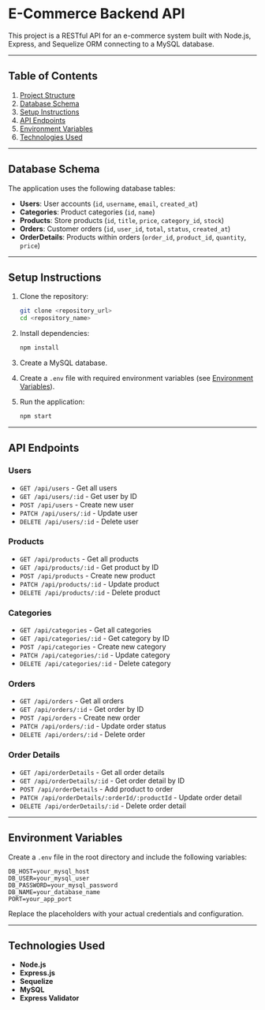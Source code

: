 # E-Commerce Backend API

This project is a RESTful API for an e-commerce system built with Node.js, Express, and Sequelize ORM connecting to a MySQL database.

---

## Table of Contents
1. [Project Structure](#project-structure)
2. [Database Schema](#database-schema)
3. [Setup Instructions](#setup-instructions)
4. [API Endpoints](#api-endpoints)
5. [Environment Variables](#environment-variables)
6. [Technologies Used](#technologies-used)

---

## Database Schema

The application uses the following database tables:

- **Users**: User accounts (`id`, `username`, `email`, `created_at`)
- **Categories**: Product categories (`id`, `name`)
- **Products**: Store products (`id`, `title`, `price`, `category_id`, `stock`)
- **Orders**: Customer orders (`id`, `user_id`, `total`, `status`, `created_at`)
- **OrderDetails**: Products within orders (`order_id`, `product_id`, `quantity`, `price`)

---

## Setup Instructions

1. Clone the repository:
   ```bash
   git clone <repository_url>
   cd <repository_name>
   ```

2. Install dependencies:
   ```bash
   npm install
   ```

3. Create a MySQL database.

4. Create a `.env` file with required environment variables (see [Environment Variables](#environment-variables)).

5. Run the application:
   ```bash
   npm start
   ```

---

## API Endpoints

### Users
- `GET /api/users` - Get all users
- `GET /api/users/:id` - Get user by ID
- `POST /api/users` - Create new user
- `PATCH /api/users/:id` - Update user
- `DELETE /api/users/:id` - Delete user

### Products
- `GET /api/products` - Get all products
- `GET /api/products/:id` - Get product by ID
- `POST /api/products` - Create new product
- `PATCH /api/products/:id` - Update product
- `DELETE /api/products/:id` - Delete product

### Categories
- `GET /api/categories` - Get all categories
- `GET /api/categories/:id` - Get category by ID
- `POST /api/categories` - Create new category
- `PATCH /api/categories/:id` - Update category
- `DELETE /api/categories/:id` - Delete category

### Orders
- `GET /api/orders` - Get all orders
- `GET /api/orders/:id` - Get order by ID
- `POST /api/orders` - Create new order
- `PATCH /api/orders/:id` - Update order status
- `DELETE /api/orders/:id` - Delete order

### Order Details
- `GET /api/orderDetails` - Get all order details
- `GET /api/orderDetails/:id` - Get order detail by ID
- `POST /api/orderDetails` - Add product to order
- `PATCH /api/orderDetails/:orderId/:productId` - Update order detail
- `DELETE /api/orderDetails/:id` - Delete order detail

---

## Environment Variables

Create a `.env` file in the root directory and include the following variables:
```env
DB_HOST=your_mysql_host
DB_USER=your_mysql_user
DB_PASSWORD=your_mysql_password
DB_NAME=your_database_name
PORT=your_app_port
```

Replace the placeholders with your actual credentials and configuration.

---

## Technologies Used

- **Node.js**
- **Express.js**
- **Sequelize**
- **MySQL**
- **Express Validator**

